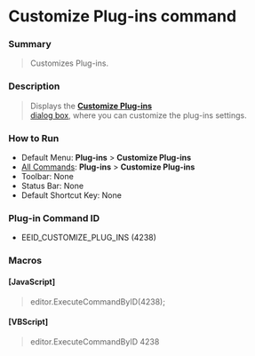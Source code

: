 # Customize Plug-ins command

### Summary

> Customizes Plug-ins.

### Description

> Displays the [**Customize Plug-ins** \
> dialog box](../../dlg/plugins/index), where you can customize the plug-ins settings.

### How to Run

- Default Menu: **Plug-ins** \> **Customize Plug-ins**
- [All Commands](all_commands): **Plug-ins** \> **Customize Plug-ins**
- Toolbar: None
- Status Bar: None
- Default Shortcut Key: None

### Plug-in Command ID

- EEID\_CUSTOMIZE\_PLUG\_INS (4238)

### Macros

#### \[JavaScript\]

> editor.ExecuteCommandByID(4238);

#### \[VBScript\]

> editor.ExecuteCommandByID 4238
